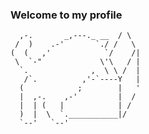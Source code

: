### Welcome to my profile

      ,-.       _,---._ __  / \
     /  )    .-'       `./ /   \
    (  (   ,'            `/    /|
     \  `-"             \'\   / |
      `.              ,  \ \ /  |
       /`.          ,'-`----Y   |
      (            ;        |   '
      |  ,-.    ,-'         |  /
      |  | (   |            | /
      )  |  \  `.___________|/
      `--'   `--'

